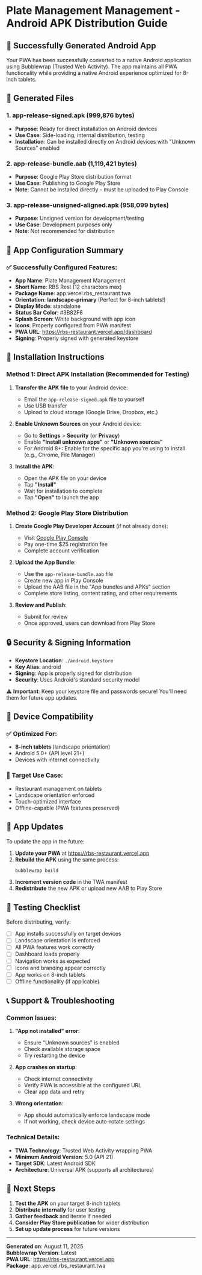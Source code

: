 # Plate Management Management - Android APK Distribution Guide

## 🎉 Successfully Generated Android App

Your PWA has been successfully converted to a native Android application using Bubblewrap (Trusted Web Activity). The app maintains all PWA functionality while providing a native Android experience optimized for 8-inch tablets.

## 📱 Generated Files

### 1. **app-release-signed.apk** (999,876 bytes)
- **Purpose**: Ready for direct installation on Android devices
- **Use Case**: Side-loading, internal distribution, testing
- **Installation**: Can be installed directly on Android devices with "Unknown Sources" enabled

### 2. **app-release-bundle.aab** (1,119,421 bytes)
- **Purpose**: Google Play Store distribution format
- **Use Case**: Publishing to Google Play Store
- **Note**: Cannot be installed directly - must be uploaded to Play Console

### 3. **app-release-unsigned-aligned.apk** (958,099 bytes)
- **Purpose**: Unsigned version for development/testing
- **Use Case**: Development purposes only
- **Note**: Not recommended for distribution

## 🔧 App Configuration Summary

### ✅ Successfully Configured Features:
- **App Name**: Plate Management Management
- **Short Name**: RBS Rest (12 characters max)
- **Package Name**: app.vercel.rbs_restaurant.twa
- **Orientation**: **landscape-primary** (Perfect for 8-inch tablets!)
- **Display Mode**: standalone
- **Status Bar Color**: #3B82F6
- **Splash Screen**: White background with app icon
- **Icons**: Properly configured from PWA manifest
- **PWA URL**: https://rbs-restaurant.vercel.app/dashboard
- **Signing**: Properly signed with generated keystore

## 📲 Installation Instructions

### Method 1: Direct APK Installation (Recommended for Testing)

1. **Transfer the APK file** to your Android device:
   - Email the `app-release-signed.apk` file to yourself
   - Use USB transfer
   - Upload to cloud storage (Google Drive, Dropbox, etc.)

2. **Enable Unknown Sources** on your Android device:
   - Go to **Settings** > **Security** (or **Privacy**)
   - Enable **"Install unknown apps"** or **"Unknown sources"**
   - For Android 8+: Enable for the specific app you're using to install (e.g., Chrome, File Manager)

3. **Install the APK**:
   - Open the APK file on your device
   - Tap **"Install"**
   - Wait for installation to complete
   - Tap **"Open"** to launch the app

### Method 2: Google Play Store Distribution

1. **Create Google Play Developer Account** (if not already done):
   - Visit [Google Play Console](https://play.google.com/console)
   - Pay one-time $25 registration fee
   - Complete account verification

2. **Upload the App Bundle**:
   - Use the `app-release-bundle.aab` file
   - Create new app in Play Console
   - Upload the AAB file in the "App bundles and APKs" section
   - Complete store listing, content rating, and other requirements

3. **Review and Publish**:
   - Submit for review
   - Once approved, users can download from Play Store

## 🔒 Security & Signing Information

- **Keystore Location**: `./android.keystore`
- **Key Alias**: android
- **Signing**: App is properly signed for distribution
- **Security**: Uses Android's standard security model

⚠️ **Important**: Keep your keystore file and passwords secure! You'll need them for future app updates.

## 📱 Device Compatibility

### ✅ Optimized For:
- **8-inch tablets** (landscape orientation)
- Android 5.0+ (API level 21+)
- Devices with internet connectivity

### 🎯 Target Use Case:
- Restaurant management on tablets
- Landscape orientation enforced
- Touch-optimized interface
- Offline-capable (PWA features preserved)

## 🔄 App Updates

To update the app in the future:

1. **Update your PWA** at https://rbs-restaurant.vercel.app
2. **Rebuild the APK** using the same process:
   ```bash
   bubblewrap build
   ```
3. **Increment version code** in the TWA manifest
4. **Redistribute** the new APK or upload new AAB to Play Store

## 🧪 Testing Checklist

Before distributing, verify:

- [ ] App installs successfully on target devices
- [ ] Landscape orientation is enforced
- [ ] All PWA features work correctly
- [ ] Dashboard loads properly
- [ ] Navigation works as expected
- [ ] Icons and branding appear correctly
- [ ] App works on 8-inch tablets
- [ ] Offline functionality (if applicable)

## 📞 Support & Troubleshooting

### Common Issues:

1. **"App not installed" error**:
   - Ensure "Unknown sources" is enabled
   - Check available storage space
   - Try restarting the device

2. **App crashes on startup**:
   - Check internet connectivity
   - Verify PWA is accessible at the configured URL
   - Clear app data and retry

3. **Wrong orientation**:
   - App should automatically enforce landscape mode
   - If not working, check device auto-rotate settings

### Technical Details:
- **TWA Technology**: Trusted Web Activity wrapping PWA
- **Minimum Android Version**: 5.0 (API 21)
- **Target SDK**: Latest Android SDK
- **Architecture**: Universal APK (supports all architectures)

## 🎯 Next Steps

1. **Test the APK** on your target 8-inch tablets
2. **Distribute internally** for user testing
3. **Gather feedback** and iterate if needed
4. **Consider Play Store publication** for wider distribution
5. **Set up update process** for future versions

---

**Generated on**: August 11, 2025  
**Bubblewrap Version**: Latest  
**PWA URL**: https://rbs-restaurant.vercel.app  
**Package**: app.vercel.rbs_restaurant.twa
